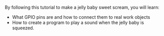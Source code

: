 By following this tutorial to make a jelly baby sweet scream, you will learn:
- What GPIO pins are and how to connect them to real work objects
- How to create a program to play a sound when the jelly baby is squeezed.
